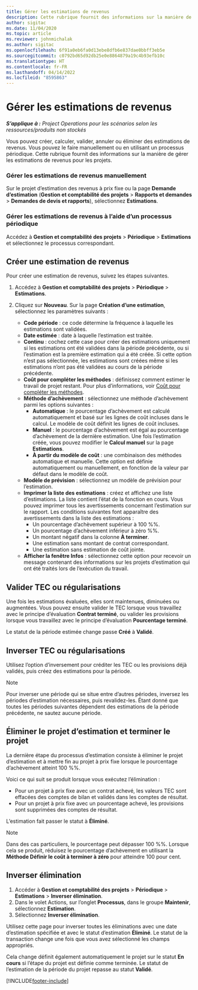 ```yaml
---
title: Gérer les estimations de revenus
description: Cette rubrique fournit des informations sur la manière de gérer les estimations de revenus pour les projets.
author: sigitac
ms.date: 11/04/2020
ms.topic: article
ms.reviewer: johnmichalak
ms.author: sigitac
ms.openlocfilehash: 6f91a0eb6fa0d13ebe8dfb6e837dae0bbff3eb5e
ms.sourcegitcommit: c0792bd65d92db25e0e8864879a19c4b93efb10c
ms.translationtype: HT
ms.contentlocale: fr-FR
ms.lasthandoff: 04/14/2022
ms.locfileid: "8595863"
---
```

# <a name="manage-revenue-estimates"></a>Gérer les estimations de revenus

_**S’applique à :** Project Operations pour les scénarios selon les ressources/produits non stockés_

Vous pouvez créer, calculer, valider, annuler ou éliminer des estimations de revenus. Vous pouvez le faire manuellement ou en utilisant un processus périodique. Cette rubrique fournit des informations sur la manière de gérer les estimations de revenus pour les projets.

### <a name="manage-revenue-estimates-manually"></a>Gérer les estimations de revenus manuellement

Sur le projet d’estimation des revenus à prix fixe ou la page **Demande d’estimation** (**Gestion et comptabilité des projets** > **Rapports et demandes** > **Demandes de devis et rapports**), sélectionnez **Estimations**.

### <a name="manage-revenue-estimates-using-a-periodic-process"></a>Gérer les estimations de revenus à l’aide d’un processus périodique

Accédez à **Gestion et comptabilité des projets** > **Périodique** > **Estimations** et sélectionnez le processus correspondant.

## <a name="create-a-revenue-estimate"></a>Créer une estimation de revenus

Pour créer une estimation de revenus, suivez les étapes suivantes. 

1. Accédez à **Gestion et comptabilité des projets** > **Périodique** > **Estimations**.
2. Cliquez sur **Nouveau**. Sur la page **Création d’une estimation**, sélectionnez les paramètres suivants :

   - **Code période** : ce code détermine la fréquence à laquelle les estimations sont validées.
   - **Date estimée** : date à laquelle l’estimation est traitée.
   - **Continu** : cochez cette case pour créer des estimations uniquement si les estimations ont été validées dans la période précédente, ou si l’estimation est la première estimation qui a été créée. Si cette option n’est pas sélectionnée, les estimations sont créées même si les estimations n’ont pas été validées au cours de la période précédente.
   - **Coût pour compléter les méthodes** : définissez comment estimer le travail de projet restant. Pour plus d’informations, voir [Coût pour compléter les méthodes](cost-complete-methods.md).
   - **Méthode d’achèvement** : sélectionnez une méthode d’achèvement parmi les options suivantes :
     - **Automatique** : le pourcentage d’achèvement est calculé automatiquement et basé sur les lignes de coût incluses dans le calcul. Le modèle de coût définit les lignes de coût incluses.
     - **Manuel** : le pourcentage d’achèvement est égal au pourcentage d’achèvement de la dernière estimation. Une fois l’estimation créée, vous pouvez modifier le **Calcul manuel** sur la page **Estimations**.
     - **À partir du modèle de coût** : une combinaison des méthodes automatique et manuelle. Cette option est définie automatiquement ou manuellement, en fonction de la valeur par défaut dans le modèle de coût.
   - **Modèle de prévision** : sélectionnez un modèle de prévision pour l’estimation.
   - **Imprimer la liste des estimations** : créez et affichez une liste d’estimations. La liste contient l’état de la fonction en cours. Vous pouvez imprimer tous les avertissements concernant l’estimation sur le rapport. Les conditions suivantes font apparaître des avertissements dans la liste des estimations :
     - Un pourcentage d’achèvement supérieur à 100 %%.
     - Un pourcentage d’achèvement inférieur à zéro %%.
     - Un montant négatif dans la colonne **À terminer**.
     - Une estimation sans montant de contrat correspondant.
     - Une estimation sans estimation de coût jointe.
   - **Afficher la fenêtre Infos** : sélectionnez cette option pour recevoir un message contenant des informations sur les projets d’estimation qui ont été traités lors de l’exécution du travail.


## <a name="post-wip-or-accruals"></a>Valider TEC ou régularisations

Une fois les estimations évaluées, elles sont maintenues, diminuées ou augmentées. Vous pouvez ensuite valider le TEC lorsque vous travaillez avec le principe d’évaluation **Contrat terminé**, ou valider les provisions lorsque vous travaillez avec le principe d’évaluation **Pourcentage terminé**.
  
Le statut de la période estimée change passe **Créé** à **Validé**.

## <a name="reverse-wip-or-accruals"></a>Inverser TEC ou régularisations

Utilisez l’option d’inversement pour créditer les TEC ou les provisions déjà validés, puis créez des estimations pour la période.

> [!NOTE]
> Pour inverser une période qui se situe entre d’autres périodes, inversez les périodes d’estimation nécessaires, puis revalidez-les. Étant donné que toutes les périodes suivantes dépendent des estimations de la période précédente, ne sautez aucune période.

## <a name="eliminate-the-estimate-project-and-finish-the-project"></a>Éliminer le projet d’estimation et terminer le projet

La dernière étape du processus d’estimation consiste à éliminer le projet d’estimation et à mettre fin au projet à prix fixe lorsque le pourcentage d’achèvement atteint 100 %%.

Voici ce qui suit se produit lorsque vous exécutez l’élimination :

- Pour un projet à prix fixe avec un contrat achevé, les valeurs TEC sont effacées des comptes de bilan et validés dans les comptes de résultat.
- Pour un projet à prix fixe avec un pourcentage achevé, les provisions sont supprimées des comptes de résultat.

L’estimation fait passer le statut à **Éliminé**.

> [!NOTE]
> Dans des cas particuliers, le pourcentage peut dépasser 100 %%. Lorsque cela se produit, réduisez le pourcentage d’achèvement en utilisant la **Méthode Définir le coût à terminer à zéro** pour atteindre 100 pour cent.

## <a name="reverse-elimination"></a>Inverser élimination

1. Accéder à **Gestion et comptabilité des projets** > **Périodique** > **Estimations** > **Inverser élimination**. 
2. Dans le volet Actions, sur l’onglet **Processus**, dans le groupe **Maintenir**, sélectionnez **Estimation**. 
3. Sélectionnez **Inverser élimination**.

Utilisez cette page pour inverser toutes les éliminations avec une date d’estimation spécifiée et avec le statut d’estimation **Éliminé**. Le statut de la transaction change une fois que vous avez sélectionné les champs appropriés.

Cela change définit également automatiquement le projet sur le statut **En cours** si l’étape du projet est définie comme terminée. Le statut de l’estimation de la période du projet repasse au statut **Validé**.


[!INCLUDE[footer-include](../includes/footer-banner.md)]